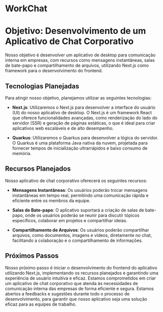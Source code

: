 # WorkChat

# Objetivo: Desenvolvimento de um Aplicativo de Chat Corporativo

Nosso objetivo é desenvolver um aplicativo de desktop para comunicação interna em empresas, com recursos como mensagens instantâneas, salas de bate-papo e compartilhamento de arquivos, utilizando Next.js como framework para o desenvolvimento do frontend.

## Tecnologias Planejadas

Para atingir nosso objetivo, planejamos utilizar as seguintes tecnologias:

- **Next.js**: Utilizaremos o Next.js para desenvolver a interface do usuário (UI) do nosso aplicativo de desktop. O Next.js é um framework React que oferece funcionalidades avançadas, como renderização do lado do servidor (SSR) e geração de páginas estáticas, o que é ideal para criar aplicativos web escaláveis e de alto desempenho.

- **Quarkus**: Utilizaremos o Quarkus para desenvolver a lógica do servidor. O Quarkus é uma plataforma Java nativa da nuvem, projetada para fornecer tempos de inicialização ultrarrápidos e baixo consumo de memória.

## Recursos Planejados

Nosso aplicativo de chat corporativo oferecerá os seguintes recursos:

- **Mensagens Instantâneas**: Os usuários poderão trocar mensagens instantâneas em tempo real, permitindo uma comunicação rápida e eficiente entre os membros da equipe.

- **Salas de Bate-papo**: O aplicativo suportará a criação de salas de bate-papo, onde os usuários poderão se reunir para discutir tópicos específicos, colaborar em projetos e compartilhar ideias.

- **Compartilhamento de Arquivos**: Os usuários poderão compartilhar arquivos, como documentos, imagens e vídeos, diretamente no chat, facilitando a colaboração e o compartilhamento de informações.

## Próximos Passos

Nosso próximo passo é iniciar o desenvolvimento do frontend do aplicativo utilizando Next.js, implementando os recursos planejados e garantindo uma experiência de usuário intuitiva e eficaz. Estamos comprometidos em criar um aplicativo de chat corporativo que atenda às necessidades de comunicação interna das empresas de forma eficiente e segura. Estamos abertos a feedbacks e sugestões durante todo o processo de desenvolvimento, para garantir que nosso aplicativo seja uma solução eficaz para as equipes de trabalho.